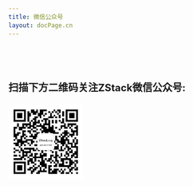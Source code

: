 ```yaml
---
title: 微信公众号
layout: docPage.cn
---
```


<div class="container" style="padding-top: 50px; padding-bottom: 50px">
  <div class="row">
    <div class="col-xs-1">
      <i class="fa fa-weixin fa-2x"></i>
    </div>
    <div class="col-xs-9">
      <p style="font-size: 20px"><b>扫描下方二维码关注ZStack微信公众号:</b></p>
    </div>
  </div>
  <div class="row">
    <div class="col-xs-4 col-xs-offset-2">
      <img src=/images/zstack-wechat.jpg height="150px"></img>
    </div>
  </div>
</div>
